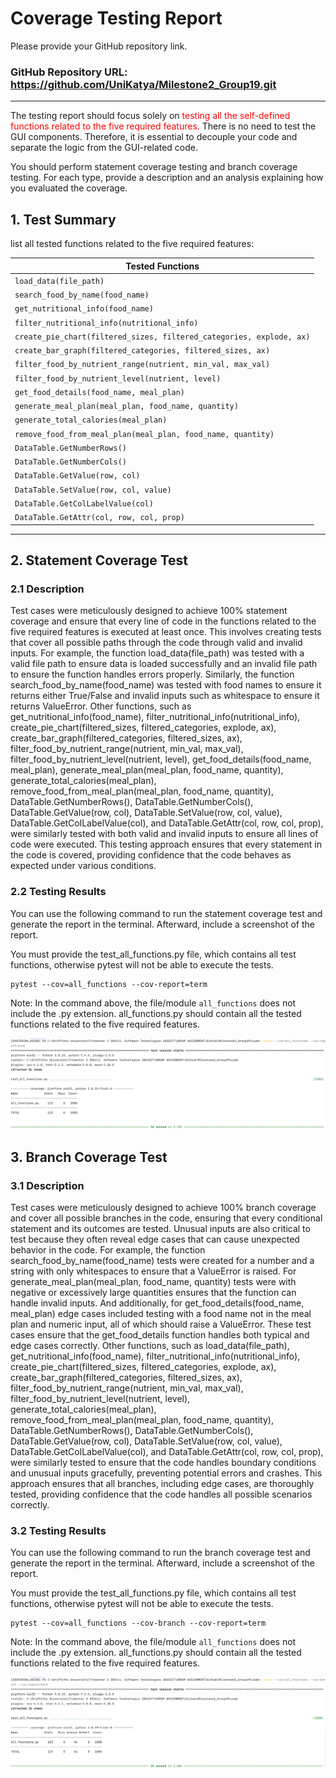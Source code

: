 # Coverage Testing Report

Please provide your GitHub repository link.
### GitHub Repository URL: https://github.com/UniKatya/Milestone2_Group19.git

---

The testing report should focus solely on <span style="color:red"> testing all the self-defined functions related to 
the five required features.</span> There is no need to test the GUI components. Therefore, it is essential to decouple your code and separate the logic from the GUI-related code.

You should perform statement coverage testing and branch coverage testing. For each type, provide a description and an analysis explaining how you evaluated the coverage.

## 1. **Test Summary**
list all tested functions related to the five required features:

| **Tested Functions**                                                 |
|----------------------------------------------------------------------|
| `load_data(file_path)`                                               | 
| `search_food_by_name(food_name)`                                     |
| `get_nutritional_info(food_name)`                                    |
| `filter_nutritional_info(nutritional_info)`                          |
| `create_pie_chart(filtered_sizes, filtered_categories, explode, ax)` |
| `create_bar_graph(filtered_categories, filtered_sizes, ax)`          |
| `filter_food_by_nutrient_range(nutrient, min_val, max_val)`          |
| `filter_food_by_nutrient_level(nutrient, level)`                     |
| `get_food_details(food_name, meal_plan)`                             |
| `generate_meal_plan(meal_plan, food_name, quantity)`                 |
| `generate_total_calories(meal_plan)`                                 |
| `remove_food_from_meal_plan(meal_plan, food_name, quantity)`         |
| `DataTable.GetNumberRows()`                                          |
| `DataTable.GetNumberCols()`                                          |
| `DataTable.GetValue(row, col)`                                       |
| `DataTable.SetValue(row, col, value)`                                |
| `DataTable.GetColLabelValue(col)`                                    |
| `DataTable.GetAttr(col, row, col, prop)`                             |

---

## 2. **Statement Coverage Test**

### 2.1 Description

Test cases were meticulously designed to achieve 100% statement coverage and ensure that every line of code in the functions related to the five required features is executed at least once. This involves creating tests that cover all possible paths through the code through valid and invalid inputs. For example, the function load_data(file_path) was tested with a valid file path to ensure data is loaded successfully and an invalid file path to ensure the function handles errors properly. Similarly, the function search_food_by_name(food_name) was tested with food names to ensure it returns either True/False and invalid inputs such as whitespace to ensure it returns ValueError. Other functions, such as get_nutritional_info(food_name), filter_nutritional_info(nutritional_info), create_pie_chart(filtered_sizes, filtered_categories, explode, ax), create_bar_graph(filtered_categories, filtered_sizes, ax), filter_food_by_nutrient_range(nutrient, min_val, max_val), filter_food_by_nutrient_level(nutrient, level), get_food_details(food_name, meal_plan), generate_meal_plan(meal_plan, food_name, quantity), generate_total_calories(meal_plan), remove_food_from_meal_plan(meal_plan, food_name, quantity), DataTable.GetNumberRows(), DataTable.GetNumberCols(), DataTable.GetValue(row, col), DataTable.SetValue(row, col, value), DataTable.GetColLabelValue(col), and DataTable.GetAttr(col, row, col, prop), were similarly tested with both valid and invalid inputs to ensure all lines of code were executed. This testing approach ensures that every statement in the code is covered, providing confidence that the code behaves as expected under various conditions.

### 2.2 Testing Results
You can use the following command to run the statement coverage test and generate the report in the terminal. Afterward, include a screenshot of the report. 

You must provide the test_all_functions.py file, which contains all test functions, otherwise pytest will not be able to execute the tests.

```commandline
pytest --cov=all_functions --cov-report=term
```
Note: In the command above, the file/module `all_functions` does not include the .py extension. all_functions.py should contain all the tested functions related to the five required features.

![statement_coverage](./images/statement_coverage.png)

## 3. **Branch Coverage Test**

### 3.1 Description

Test cases were meticulously designed to achieve 100% branch coverage and cover all possible branches in the code, ensuring that every conditional statement and its outcomes are tested. Unusual inputs are also critical to test because they often reveal edge cases that can cause unexpected behavior in the code. For example, the function search_food_by_name(food_name) tests were created for a number and a string with only whitespaces to ensure that a ValueError is raised. For generate_meal_plan(meal_plan, food_name, quantity) tests were with negative or excessively large quantities ensures that the function can handle invalid inputs. And additionally, for get_food_details(food_name, meal_plan) edge cases included testing with a food name not in the meal plan and numeric input, all of which should raise a ValueError. These test cases ensure that the get_food_details function handles both typical and edge cases correctly. Other functions, such as load_data(file_path), get_nutritional_info(food_name), filter_nutritional_info(nutritional_info), create_pie_chart(filtered_sizes, filtered_categories, explode, ax), create_bar_graph(filtered_categories, filtered_sizes, ax), filter_food_by_nutrient_range(nutrient, min_val, max_val), filter_food_by_nutrient_level(nutrient, level), generate_total_calories(meal_plan), remove_food_from_meal_plan(meal_plan, food_name, quantity), DataTable.GetNumberRows(), DataTable.GetNumberCols(), DataTable.GetValue(row, col), DataTable.SetValue(row, col, value), DataTable.GetColLabelValue(col), and DataTable.GetAttr(col, row, col, prop), were similarly tested to ensure that the code handles boundary conditions and unusual inputs gracefully, preventing potential errors and crashes. This approach ensures that all branches, including edge cases, are thoroughly tested, providing confidence that the code handles all possible scenarios correctly.

### 3.2 Testing Results
You can use the following command to run the branch coverage test and generate the report in the terminal. Afterward, include a screenshot of the report. 

You must provide the test_all_functions.py file, which contains all test functions, otherwise pytest will not be able to execute the tests.

```commandline
pytest --cov=all_functions --cov-branch --cov-report=term
```
Note: In the command above, the file/module `all_functions` does not include the .py extension. all_functions.py should contain all the tested functions related to the five required features.

![statement_coverage](./images/branch_coverage.png)
